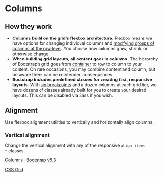 # Columns

## **How they work**

- **Columns build on the grid’s flexbox architecture.** Flexbox means we have options for changing individual columns and [modifying groups of columns at the row level](https://getbootstrap.com/docs/5.3/layout/grid/#row-columns). You choose how columns grow, shrink, or otherwise change.
- **When building grid layouts, all content goes in columns.** The hierarchy of Bootstrap’s grid goes from [container](https://getbootstrap.com/docs/5.3/layout/containers/) to row to column to your content. On rare occasions, you may combine content and column, but be aware there can be unintended consequences.
- **Bootstrap includes predefined classes for creating fast, responsive layouts.** With [six breakpoints](https://getbootstrap.com/docs/5.3/layout/breakpoints/) and a dozen columns at each grid tier, we have dozens of classes already built for you to create your desired layouts. This can be disabled via Sass if you wish.

## **Alignment**

Use flexbox alignment utilities to vertically and horizontally align columns.

### **Vertical alignment**

Change the vertical alignment with any of the responsive `align-items-*` classes.

[Columns · Bootstrap v5.3](Columns%209e47fe53786b4784bfd0ed67e0f795ba/Columns%20%C2%B7%20Bootstrap%20v5%203%205d926fc4a7eb429c9e05af223cfa4bc0.md)

[CSS Grid ](Columns%209e47fe53786b4784bfd0ed67e0f795ba/CSS%20Grid%20a90384fbdb91423280c7fd9c664ec1e9.md)